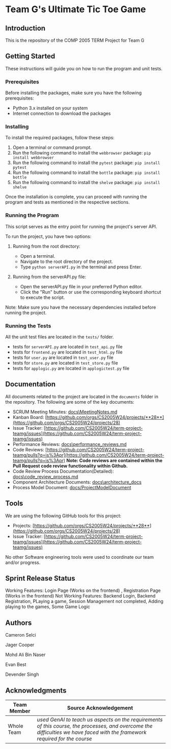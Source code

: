 
# Team G's Ultimate Tic Toe Game

## Introduction

This is the repository of the COMP 2005 TERM Project for Team G

## Getting Started

These instructions will guide you on how to run the program and unit tests.

### Prerequisites

Before installing the packages, make sure you have the following prerequisites:

* Python 3.x installed on your system
* Internet connection to download the packages

### Installing

To install the required packages, follow these steps:

1. Open a terminal or command prompt.
2. Run the following command to install the `webbrowser` package: ```pip install webbrowser```
3. Run the following command to install the `pytest` package: ```pip install pytest```
4. Run the following command to install the `bottle` package: ```pip install bottle```
5. Run the following command to install the `shelve` package: ```pip install shelve```

Once the installation is complete, you can proceed with running the program and tests as mentioned in the respective sections.

### Running the Program

This script serves as the entry point for running the project's server API.

To run the project, you have two options:

1. Running from the root directory:
    * Open a terminal.
    * Navigate to the root directory of the project.
    * Type `python serverAPI.py` in the terminal and press Enter.

2. Running from the serverAPI.py file:
    * Open the serverAPI.py file in your preferred Python editor.
    * Click the "Run" button or use the corresponding keyboard shortcut to execute the script.

Note: Make sure you have the necessary dependencies installed before running the project.

### Running the Tests

All the unit test files are located in the `tests/` folder.
- tests for `serverAPI.py` are located in `test_api.py` file
- tests for `frontend.py` are located in `test_html.py` file
- tests for `user.py` are located in `test_user.py` file
- tests for `store.py` are located in `test_store.py` file
- tests for `applogic.py` are located in `applogictest.py` file

## Documentation

All documents related to the project are located in the `documents` folder in the repository. The following are some of the key documents:

* SCRUM Meeting Minutes: [docs\MeetingNotes.md](https://github.com/CS2005W24/term-project-teamg/blob/master/docs/MeetingNotes.md)
* Kanban Board: [https://github.com/orgs/CS2005W24/projects/**28**](https://github.com/orgs/CS2005W24/projects/28)
* Issue Tracker: [https://github.com/CS2005W24/term-project-teamg/issues](https://github.com/CS2005W24/term-project-teamg/issues)
* Performance Reviews: [docs\performance_reviews.md](https://github.com/CS2005W24/term-project-teamg/blob/master/docs/performance_reviews.md)
* Code Reviews: [https://github.com/CS2005W24/term-project-teamg/pulls?q=is%3Apr](https://github.com/CS2005W24/term-project-teamg/pulls?q=is%3Apr) **Note: Code reviews are contained within the Pull Request code review functionality within Github.**
* Code Review Process Documentation(Detailed): [docs\code_review_process.md](https://github.com/CS2005W24/term-project-teamg/blob/master/docs/code_review_process.md)
* Component Architecture Documents: [docs\architecture_docs](https://github.com/CS2005W24/term-project-teamg/tree/master/docs/architecture_docs)
* Process Model Document: [docs/ProjectModelDocument](https://github.com/CS2005W24/term-project-teamg/blob/master/docs/ProcessModelDocument.md)

## Tools

We are using the following GitHub tools for this project:

* Projects: [https://github.com/orgs/CS2005W24/projects/**28**](https://github.com/orgs/CS2005W24/projects/28)
* Issue Tracker: [https://github.com/CS2005W24/term-project-teamg/issues](https://github.com/CS2005W24/term-project-teamg/issues)

No other Software engineering tools were used to coordinate our team and/or progress.

## Sprint Release Status

Working Features: Login Page (Works on the frontend) , Registration Page (Works in the frontend)
Not Working Features: Backend Login, Backend Registration, PLaying a game, Session Management not completed, Adding playing to the games, Some Game Logic

## Authors

Cameron Selci

Jager Cooper

Mohd Ali Bin Naser

Evan Best

Devender Singh

## Acknowledgments

| Team Member | Source Acknowledgement |
| ----- | ----- |
| Whole Team | *used GenAI to teach us aspects on the requirements of this course, the processes, and overcome the difficulties we have faced with the framework required for the course* |
